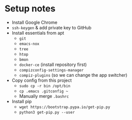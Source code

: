 # Setup notes

 - Install Google Chrome
 - `ssh-keygen` & add private key to GitHub
 - Install essentials from apt
   - `git`
   - `emacs-nox`
   - `tree`
   - `htop`
   - `bmon`
   - `docker-ce` (install repository first)
   - `compizconfig-settings-manager`
   - `compiz-plugins` (so we can change the app switcher)
 - Copy config from this project
   - `sudo cp -r bin /opt/bin`
   - `cp .emacs .gitconfig ~`
   - Manually merge `.bashrc`
 - Install pip
   - `wget https://bootstrap.pypa.io/get-pip.py`
   - `python3 get-pip.py --user`
